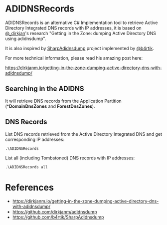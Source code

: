 # ADIDNSRecords
ADIDNSRecords is an alternative C# Implementation tool to retrieve Active Directory Integrated DNS records with IP addresses, it is based on [@_dirkjan](https://twitter.com/_dirkjan)'s research "Getting in the Zone: dumping Active Directory DNS using adidnsdump". 

It is also inspired by  [SharpAdidnsdump](https://github.com/b4rtik/SharpAdidnsdump) project implemented by [@b4rtik](https://twitter.com/b4rtik).

For more technical information, please read his amazing post here:

https://dirkjanm.io/getting-in-the-zone-dumping-active-directory-dns-with-adidnsdump/

## Searching in the ADIDNS
It will retrieve DNS records from the Application Partition (***DomainDnsZones** and **ForestDnsZones**).



## DNS Records
List DNS records retrieved from the Active Directory Integrated DNS and get corresponding IP addresses:
```bat
.\ADIDNSRecords
```

List all (including Tombstoned) DNS records with IP addresses:
```bat
.\ADIDNSRecords all
```



# References
* https://dirkjanm.io/getting-in-the-zone-dumping-active-directory-dns-with-adidnsdump/
* https://github.com/dirkjanm/adidnsdump
* https://github.com/b4rtik/SharpAdidnsdump

